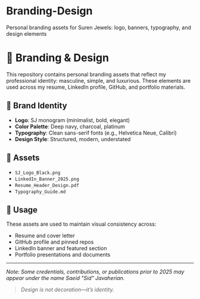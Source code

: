 # Branding-Design
Personal branding assets for Suren Jewels: logo, banners, typography, and design elements

# 🎨 Branding & Design

This repository contains personal branding assets that reflect my professional identity: masculine, simple, and luxurious. These elements are used across my resume, LinkedIn profile, GitHub, and portfolio materials.

## 🧬 Brand Identity

- **Logo**: SJ monogram (minimalist, bold, elegant)
- **Color Palette**: Deep navy, charcoal, platinum
- **Typography**: Clean sans-serif fonts (e.g., Helvetica Neue, Calibri)
- **Design Style**: Structured, modern, understated

## 📁 Assets

- `SJ_Logo_Black.png`
- `LinkedIn_Banner_2025.png`
- `Resume_Header_Design.pdf`
- `Typography_Guide.md`

## 📌 Usage

These assets are used to maintain visual consistency across:
- Resume and cover letter
- GitHub profile and pinned repos
- LinkedIn banner and featured section
- Portfolio presentations and documents

---

*Note: Some credentials, contributions, or publications prior to 2025 may appear under the name Saeid "Sid" Javaherian.*

> *Design is not decoration—it’s identity.*
